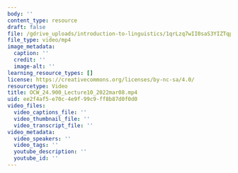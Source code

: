 ```yaml
---
body: ''
content_type: resource
draft: false
file: /gdrive_uploads/introduction-to-linguistics/1qrLzq7wII0saS3YIZTqp0YusgM1HH7vQ/ocw_24900_lecture10_2022mar08.mp4
file_type: video/mp4
image_metadata:
  caption: ''
  credit: ''
  image-alt: ''
learning_resource_types: []
license: https://creativecommons.org/licenses/by-nc-sa/4.0/
resourcetype: Video
title: OCW_24.900_Lecture10_2022mar08.mp4
uid: ee2f4af5-e70c-4e9f-99c9-ff8b87d0f0d0
video_files:
  video_captions_file: ''
  video_thumbnail_file: ''
  video_transcript_file: ''
video_metadata:
  video_speakers: ''
  video_tags: ''
  youtube_description: ''
  youtube_id: ''
---
```

